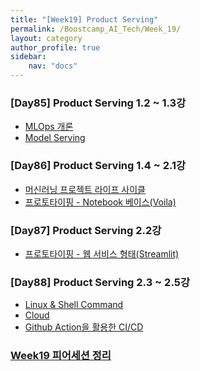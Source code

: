 ```yaml
---
title: "[Week19] Product Serving"
permalink: /Boostcamp_AI_Tech/Week_19/
layout: category
author_profile: true
sidebar:
    nav: "docs"
---
```


### [Day85] Product Serving 1.2 ~ 1.3강

- [MLOps 개론]({{site.url}}/boostcamp_ai_tech/week_19/01.-Introduction-to-MLOps/#mlops-개론)
- [Model Serving]({[site.url}}/boostcamp_ai_tech/week_19/02.-Model-Serving/)

### [Day86] Product Serving 1.4 ~ 2.1강

- [머신러닝 프로젝트 라이프 사이클]({{site.url}}/boostcamp_ai_tech/week_19/01.-Machine-Learning-Project-Lifecycle/)
- [프로토타이핑 - Notebook 베이스(Voila)]({[site.url}}/boostcamp_ai_tech/week_19/02.-Prototyping-Notebook-Base-(Voila)/)

### [Day87] Product Serving 2.2강

- [프로토타이핑 - 웹 서비스 형태(Streamlit)]({{site.url}}/boostcamp_ai_tech/week_19/01.-Prototyping-Web-service-form-(Streamlit)/) 

### [Day88] Product Serving 2.3 ~ 2.5강

- [Linux & Shell Command]({{site.url}}/boostcamp_ai_tech/week_19/01.-Linux-&-Shell-Command/)
- [Cloud]({{site.url}}/boostcamp_ai_tech/week_19/02.-Cloud/)
- [Github Action을 활용한 CI/CD]({{site.url}}/boostcamp_ai_tech/week_19/03.-CI_CD-using-Github-Action/)

### [Week19 피어세션 정리](https://github.com/sangmandu/SangSangPlus/tree/main/Meet-up%20log/Week%2011)

